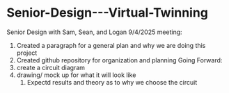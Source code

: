 # Senior-Design---Virtual-Twinning
Senior Design with Sam, Sean, and Logan
9/4/2025 meeting:
1. Created a paragraph for a general plan and why we are doing this project
2. Created github repository for organization and planning
Going Forward:
1. create a circuit diagram
2. drawing/ mock up for what it will look like
   1. Expectd results and theory as to why we choose the circuit
